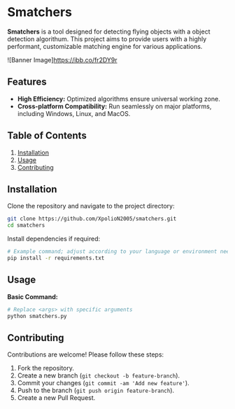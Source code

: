 # Smatchers

**Smatchers** is a tool designed for detecting flying objects with a object detection algorithum. This project aims to provide users with a highly performant, customizable matching engine for various applications.

![Banner Image]https://ibb.co/fr2DY9r

## Features

- **High Efficiency:** Optimized algorithms ensure universal working zone.
- **Cross-platform Compatibility:** Run seamlessly on major platforms, including Windows, Linux, and MacOS.

## Table of Contents

1. [Installation](#installation)
2. [Usage](#usage)
3. [Contributing](#contributing)

## Installation

Clone the repository and navigate to the project directory:

```bash
git clone https://github.com/XpolioN2005/smatchers.git
cd smatchers
```

Install dependencies if required:

```bash
# Example command; adjust according to your language or environment needs.
pip install -r requirements.txt
```

## Usage

**Basic Command:**

```bash
# Replace <args> with specific arguments
python smatchers.py
```

## Contributing

Contributions are welcome! Please follow these steps:

1. Fork the repository.
2. Create a new branch (`git checkout -b feature-branch`).
3. Commit your changes (`git commit -am 'Add new feature'`).
4. Push to the branch (`git push origin feature-branch`).
5. Create a new Pull Request.
